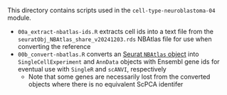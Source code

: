 This directory contains scripts used in the `cell-type-neuroblastoma-04` module.

* `00a_extract-nbatlas-ids.R` extracts cell ids into a text file from the `seuratObj_NBAtlas_share_v20241203.rds` NBAtlas file for use when converting the reference
* `00b_convert-nbatlas.R` converts an [Seurat `NBAtlas` object](https://data.mendeley.com/datasets/yhcf6787yp/3) into `SingleCellExperiment` and `AnnData` objects with Ensembl gene ids for eventual use with `SingleR` and `scANVI`, respectively
  * Note that some genes are necessarily lost from the converted objects where there is no equivalent ScPCA identifer

